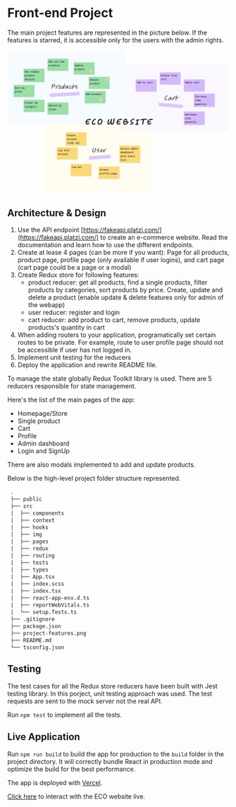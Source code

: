 # Front-end Project

The main project features are represented in the picture below. If the features is starred, it is accessible only for the users with the admin rights.

![project-features](project-features.png)

## Architecture & Design

1. Use the API endpoint [https://fakeapi.platzi.com/](https://fakeapi.platzi.com/) to create an e-commerce website. Read the documentation and learn how to use the different endpoints.
2. Create at lease 4 pages (can be more if you want): Page for all products, product page,
   profile page (only available if user logins), and cart page (cart page could be a page or a modal)
3. Create Redux store for following features:
   - product reducer: get all products, find a single products, filter products by
     categories, sort products by price. Create, update and delete a product (enable update & delete features only for admin of the webapp)
   - user reducer: register and login
   - cart reducer: add product to cart, remove products, update products's quantity in cart
4. When adding routers to your application, programatically set certain routes to be private. For example, route to user profile page should not be accessible if user has not logged in.
5. Implement unit testing for the reducers
6. Deploy the application and rewrite README file.

To manage the state globally Redux Toolkit library is used. There are 5 reducers responsible for state management.

Here's the list of the main pages of the app:

- Homepage/Store
- Single product
- Cart
- Profile
- Admin dashboard
- Login and SignUp

There are also modals implemented to add and update products.

Below is the high-level project folder structure represented.

```
 .
 ├── public
 ├── src
 |  ├── components
 |  ├── context
 |  ├── hooks
 |  ├── img
 |  ├── pages
 |  ├── redux
 |  ├── routing
 |  ├── tests
 |  ├── types
 |  ├── App.tsx
 |  ├── index.scss
 |  ├── index.tsx
 |  ├── react-app-env.d.ts
 |  ├── reportWebVitals.ts
 |  └── setup.Tests.ts
 ├── .gitignore
 ├── package.json
 ├── project-features.png
 ├── README.md
 └── tsconfig.json
```

## Testing

The test cases for all the Redux store reducers have been built with Jest testing library. In this porject, unit testing approach was used. The test requests are sent to the mock server not the real API.

Run `npm test` to implement all the tests.

## Live Application

Run `npm run build` to build the app for production to the `build` folder in the project directory. It will correctly bundle React in production mode and optimize the build for the best performance.

The app is deployed with [Vercel](https://vercel.com/).

[Click here](https://fs16-6-frontend-project-iota.vercel.app) to interact with the ECO website live.
